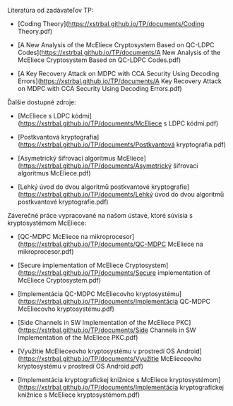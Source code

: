 Literatúra od zadávateľov TP:

+ [Coding Theory](https://xstrbal.github.io/TP/documents/Coding Theory.pdf)

+ [A New Analysis of the McEliece Cryptosystem Based on QC-LDPC Codes](https://xstrbal.github.io/TP/documents/A New Analysis of the McEliece Cryptosystem Based on QC-LDPC Codes.pdf)

+ [A Key Recovery Attack on MDPC with CCA Security Using Decoding Errors](https://xstrbal.github.io/TP/documents/A Key Recovery Attack on MDPC with CCA Security Using Decoding Errors.pdf)

Ďalšie dostupné zdroje: 

+ [McEliece s LDPC kódmi](https://xstrbal.github.io/TP/documents/McEliece s LDPC kódmi.pdf)

+ [Postkvantová kryptografia](https://xstrbal.github.io/TP/documents/Postkvantová kryptografia.pdf)

+ [Asymetrický šifrovací algoritmus McEliece](https://xstrbal.github.io/TP/documents/Asymetrický šifrovací algoritmus McEliece.pdf)

+ [Lehký úvod do dvou algoritmů postkvantové kryptografie](https://xstrbal.github.io/TP/documents/Lehký úvod do dvou algoritmů postkvantové kryptografie.pdf)

Záverečné práce vypracované na našom ústave, ktoré súvisia s kryptosystémom McEliece:

+ [QC-MDPC McEliece na mikroprocesor](https://xstrbal.github.io/TP/documents/QC-MDPC McEliece na mikroprocesor.pdf)

+ [Secure implementation of McEliece Cryptosystem](https://xstrbal.github.io/TP/documents/Secure implementation of McEliece Cryptosystem.pdf)

+ [Implementácia QC-MDPC McEliecovho kryptosystému](https://xstrbal.github.io/TP/documents/Implementácia QC-MDPC McEliecovho kryptosystému.pdf)

+ [Side Channels in SW Implementation of the McEliece PKC](https://xstrbal.github.io/TP/documents/Side Channels in SW Implementation of the McEliece PKC.pdf)

+ [Využitie McElieceovho kryptosystému v prostredí OS Android](https://xstrbal.github.io/TP/documents/Využitie McElieceovho kryptosystému v prostredí OS Android.pdf)

+ [Implementácia kryptografickej knižnice s McEliece kryptosystémom](https://xstrbal.github.io/TP/documents/Implementácia kryptografickej knižnice s McEliece kryptosystémom.pdf)
